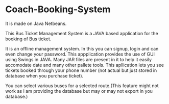 # Coach-Booking-System

It is made on Java Netbeans.

This Bus Ticket Management System is a JAVA based application for the booking of Bus ticket.

It is an offline management system. In this you can signup, login and can even change your password. This appplication provides the use of GUI using Swings in JAVA. Many JAR files are present in it to help it easily accomodate date and many other pallete tools. This apllication lets you see tickets booked through your phone number (not actual but just stored in database when you purchase ticket).

You can select various buses for a selected route.(This feature might not work as I am providing the database but may or may not export in you database.)
